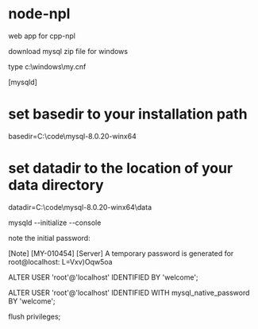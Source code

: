 # node-npl
web app for cpp-npl

download mysql zip file for windows

type c:\windows\my.cnf

[mysqld]
# set basedir to your installation path
basedir=C:\\code\\mysql-8.0.20-winx64
# set datadir to the location of your data directory
datadir=C:\\code\\mysql-8.0.20-winx64\\data

mysqld --initialize --console

note the initial password:

[Note] [MY-010454] [Server] A temporary password is generated for root@localhost: L=Vxv)Oqw5oa

ALTER USER 'root'@'localhost' IDENTIFIED BY 'welcome';

ALTER USER 'root'@'localhost' IDENTIFIED WITH mysql_native_password BY 'welcome';

flush privileges;